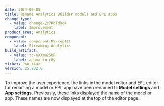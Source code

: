```yaml
---
date: 2024-09-05
title: Rename Analytics Builder models and EPL apps
change_type:
  - value: change-2c7RdTdXo4
    label: Improvement
product_area: Analytics
component:
  - value: component-M5-cepIIS
    label: Streaming Analytics
build_artifact:
  - value: tc-KXXmo2SUR
    label: apama-in-c8y
ticket: PAB-4542
version: 25.232.0
---
```

To improve the user experience, the links in the model editor and EPL editor for renaming a model or EPL app have been renamed to **Model settings** and **App settings**. Previously, these links displayed the name of the model or app. These names are now displayed at the top of the editor page.
